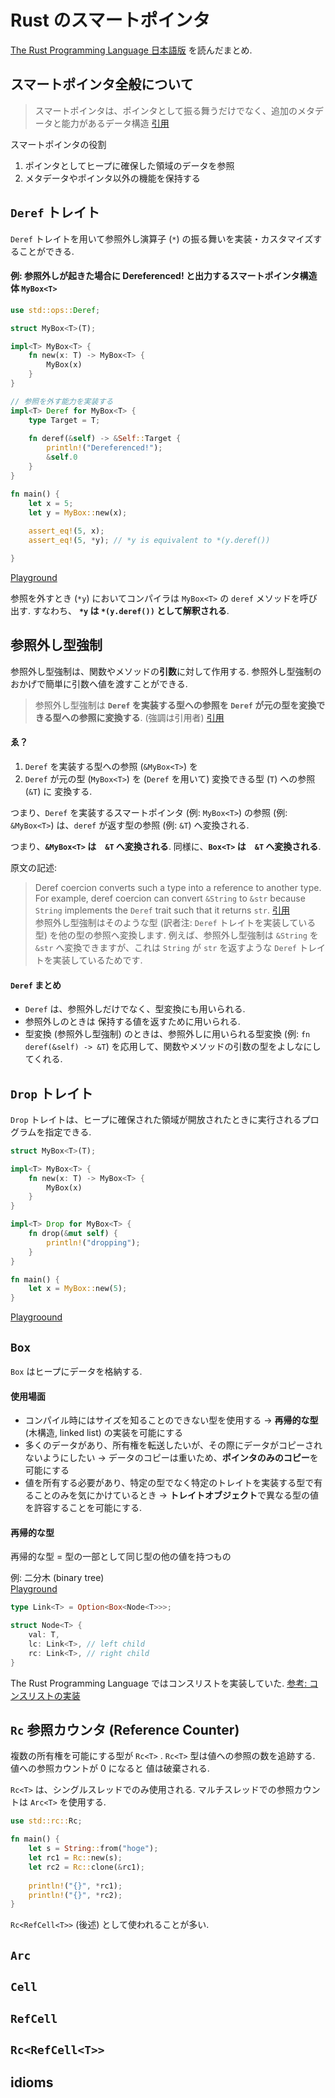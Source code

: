 # Rust のスマートポインタ

[The Rust Programming Language 日本語版](https://doc.rust-jp.rs/book-ja/ch15-00-smart-pointers.html) を読んだまとめ. 


## スマートポインタ全般について
> スマートポインタは、ポインタとして振る舞うだけでなく、追加のメタデータと能力があるデータ構造
[引用](https://doc.rust-jp.rs/book-ja/ch15-00-smart-pointers.html)

スマートポインタの役割
1. ポインタとしてヒープに確保した領域のデータを参照
2. メタデータやポインタ以外の機能を保持する

## `Deref` トレイト
`Deref` トレイトを用いて参照外し演算子 (`*`) の振る舞いを実装・カスタマイズすることができる. 

#### 例: 参照外しが起きた場合に Dereferenced! と出力するスマートポインタ構造体 `MyBox<T>`

```rust
use std::ops::Deref;

struct MyBox<T>(T);

impl<T> MyBox<T> {
    fn new(x: T) -> MyBox<T> {
        MyBox(x)
    }
}

// 参照を外す能力を実装する
impl<T> Deref for MyBox<T> {
    type Target = T;
    
    fn deref(&self) -> &Self::Target {
		println!("Dereferenced!");
        &self.0
    }
}

fn main() {
    let x = 5;
    let y = MyBox::new(x);
    
    assert_eq!(5, x);
    assert_eq!(5, *y); // *y is equivalent to *(y.deref())

}
```
[Playground](https://play.rust-lang.org/?version=stable&mode=debug&edition=2018&gist=9eea072614f044fc3214a99bf89019c6)

参照を外すとき (`*y`) においてコンパイラは `MyBox<T>` の `deref` メソッドを呼び出す. すなわち、 **`*y` は `*(y.deref())` として解釈される**.  

## 参照外し型強制
参照外し型強制は、関数やメソッドの**引数**に対して作用する. 参照外し型強制のおかげで簡単に引数へ値を渡すことができる. 

> 参照外し型強制は **`Deref` を実装する型への参照を `Deref` が元の型を変換できる型への参照に変換する**.  (強調は引用者)
[引用](https://doc.rust-jp.rs/book-ja/ch15-02-deref.html#%E9%96%A2%E6%95%B0%E3%82%84%E3%83%A1%E3%82%BD%E3%83%83%E3%83%89%E3%81%A7%E6%9A%97%E9%BB%99%E7%9A%84%E3%81%AA%E5%8F%82%E7%85%A7%E5%A4%96%E3%81%97%E5%9E%8B%E5%BC%B7%E5%88%B6)


#### ゑ？
1. `Deref` を実装する型への参照 (`&MyBox<T>`) を  
2. `Deref` が元の型 (`MyBox<T>`) を (`Deref` を用いて) 変換できる型 (`T`) への参照 (`&T`) に
変換する.

つまり、`Deref` を実装するスマートポインタ (例: `MyBox<T>`) の参照 (例: `&MyBox<T>`) は、`deref` が返す型の参照 (例: `&T`) へ変換される.

つまり、**`&MyBox<T>` は　`&T` へ変換される**.
同様に、**`Box<T>` は　`&T` へ変換される**.

原文の記述:
> Deref coercion converts such a type into a reference to another type. For example, deref coercion can convert `&String` to `&str` because  `String` implements the `Deref` trait such that it returns `str`.
[引用](https://doc.rust-lang.org/book/ch15-02-deref.html#implicit-deref-coercions-with-functions-and-methods)  
> 参照外し型強制はそのような型 (訳者注: `Deref` トレイトを実装している型) を他の型の参照へ変換します. 例えば、参照外し型強制は `&String` を `&str` へ変換できますが、これは `String` が `str` を返すような `Deref` トレイトを実装しているためです.


#### `Deref` まとめ
- `Deref` は、参照外しだけでなく、型変換にも用いられる.   
- 参照外しのときは 保持する値を返すために用いられる.   
- 型変換 (参照外し型強制) のときは、参照外しに用いられる型変換 (例: `fn deref(&self) -> &T`) を応用して、関数やメソッドの引数の型をよしなにしてくれる.

## `Drop` トレイト

`Drop` トレイトは、ヒープに確保された領域が開放されたときに実行されるプログラムを指定できる. 

```rust
struct MyBox<T>(T);

impl<T> MyBox<T> {
    fn new(x: T) -> MyBox<T> {
        MyBox(x)
    }
}

impl<T> Drop for MyBox<T> {
    fn drop(&mut self) {
        println!("dropping");
    }
}

fn main() {
    let x = MyBox::new(5);
}
```
[Playgroound](https://play.rust-lang.org/?version=stable&mode=debug&edition=2018&gist=7ed3a2a393c2963f2d28e6f9b959b9e8)


## `Box`
`Box` はヒープにデータを格納する.

#### 使用場面
- コンパイル時にはサイズを知ることのできない型を使用する
	-> **再帰的な型** (木構造, linked list) の実装を可能にする
- 多くのデータがあり、所有権を転送したいが、その際にデータがコピーされないようにしたい
	-> データのコピーは重いため、**ポインタのみのコピー**を可能にする
- 値を所有する必要があり、特定の型でなく特定のトレイトを実装する型で有ることのみを気にかけているとき
	-> **トレイトオブジェクト**で異なる型の値を許容することを可能にする.
	
#### 再帰的な型
再帰的な型 = 型の一部として同じ型の他の値を持つもの

例: 二分木 (binary tree)  
[Playground](https://play.rust-lang.org/?version=stable&mode=debug&edition=2018&gist=dceb54a19419e9866cfbef8a04feb0b5)  
```rust
type Link<T> = Option<Box<Node<T>>>;

struct Node<T> {
	val: T, 
	lc: Link<T>, // left child
	rc: Link<T>, // right child
}
```

The Rust Programming Language ではコンスリストを実装していた.
[参考: コンスリストの実装](https://doc.rust-jp.rs/book-ja/ch15-01-box.html#%E3%83%9C%E3%83%83%E3%82%AF%E3%82%B9%E3%81%A7%E5%86%8D%E5%B8%B0%E7%9A%84%E3%81%AA%E5%9E%8B%E3%82%92%E5%8F%AF%E8%83%BD%E3%81%AB%E3%81%99%E3%82%8B)


## `Rc` 参照カウンタ (Reference Counter)
複数の所有権を可能にする型が `Rc<T>` .  `Rc<T>` 型は値への参照の数を追跡する. 値への参照カウントが 0 になると 値は破棄される. 

`Rc<T>` は、シングルスレッドでのみ使用される. マルチスレッドでの参照カウントは `Arc<T>` を使用する. 

```rust
use std::rc::Rc;

fn main() {
    let s = String::from("hoge");
    let rc1 = Rc::new(s);
    let rc2 = Rc::clone(&rc1);
    
    println!("{}", *rc1);
    println!("{}", *rc2);
}
```

`Rc<RefCell<T>>` (後述) として使われることが多い. 

## `Arc` 

## `Cell` 

## `RefCell`

## `Rc<RefCell<T>>`

## idioms
